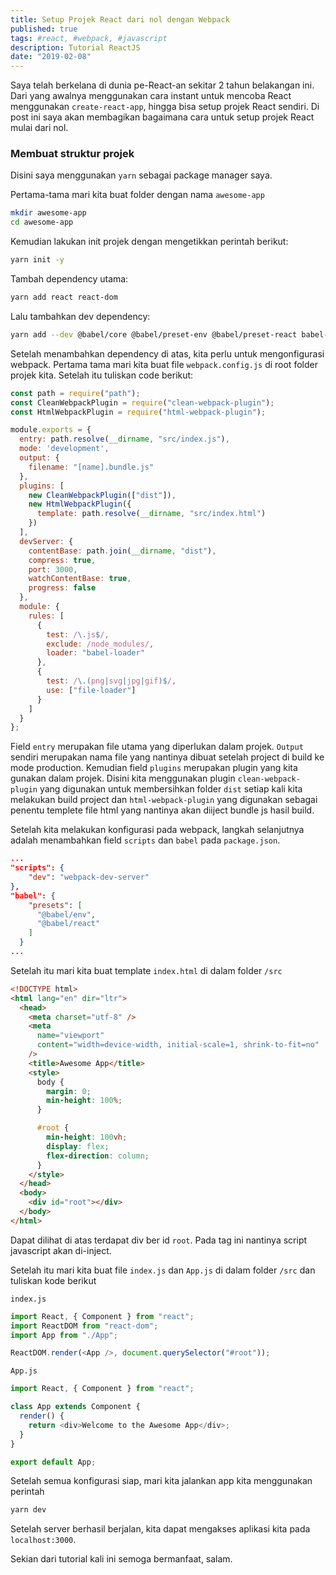 ```yaml
---
title: Setup Projek React dari nol dengan Webpack
published: true
tags: #react, #webpack, #javascript
description: Tutorial ReactJS
date: "2019-02-08"
---
```


Saya telah berkelana di dunia pe-React-an sekitar 2 tahun belakangan ini. Dari yang awalnya menggunakan cara instant untuk mencoba React menggunakan `create-react-app`, hingga bisa setup projek React sendiri. Di post ini saya akan membagikan bagaimana cara untuk setup projek React mulai dari nol.

### Membuat struktur projek

Disini saya menggunakan `yarn` sebagai package manager saya.

Pertama-tama mari kita buat folder dengan nama `awesome-app`

```bash
mkdir awesome-app
cd awesome-app
```

Kemudian lakukan init projek dengan mengetikkan perintah berikut:

```bash
yarn init -y
```

Tambah dependency utama:

```bash
yarn add react react-dom
```

Lalu tambahkan dev dependency:

```bash
yarn add --dev @babel/core @babel/preset-env @babel/preset-react babel-loader css-loader clean-webpack-plugin html-webpack-plugin style-loader webpack webpack-cli webpack-dev-server
```

Setelah menambahkan dependency di atas, kita perlu untuk mengonfigurasi webpack. Pertama tama mari kita buat file `webpack.config.js` di root folder projek kita. Setelah itu tuliskan code berikut:

```javascript
const path = require("path");
const CleanWebpackPlugin = require("clean-webpack-plugin");
const HtmlWebpackPlugin = require("html-webpack-plugin");

module.exports = {
  entry: path.resolve(__dirname, "src/index.js"),
  mode: 'development',
  output: {
    filename: "[name].bundle.js"
  },
  plugins: [
    new CleanWebpackPlugin(["dist"]),
    new HtmlWebpackPlugin({
      template: path.resolve(__dirname, "src/index.html")
    })
  ],
  devServer: {
    contentBase: path.join(__dirname, "dist"),
    compress: true,
    port: 3000,
    watchContentBase: true,
    progress: false
  },
  module: {
    rules: [
      {
        test: /\.js$/,
        exclude: /node_modules/,
        loader: "babel-loader"
      },
      {
        test: /\.(png|svg|jpg|gif)$/,
        use: ["file-loader"]
      }
    ]
  }
};
```

Field `entry` merupakan file utama yang diperlukan dalam projek. `Output` sendiri merupakan nama file yang nantinya dibuat setelah project di build ke mode production. Kemudian field `plugins` merupakan plugin yang kita gunakan dalam projek. Disini kita menggunakan plugin `clean-webpack-plugin` yang digunakan untuk membersihkan folder `dist` setiap kali kita melakukan build project dan `html-webpack-plugin` yang digunakan sebagai penentu templete file html yang nantinya akan diiject bundle js hasil build.

Setelah kita melakukan konfigurasi pada webpack, langkah selanjutnya adalah menambahkan field `scripts` dan `babel` pada `package.json`.

```json
...
"scripts": {
    "dev": "webpack-dev-server"
},
"babel": {
    "presets": [
      "@babel/env",
      "@babel/react"
    ]
  }
...
```

Setelah itu mari kita buat template `index.html` di dalam folder `/src`

```html
<!DOCTYPE html>
<html lang="en" dir="ltr">
  <head>
    <meta charset="utf-8" />
    <meta
      name="viewport"
      content="width=device-width, initial-scale=1, shrink-to-fit=no"
    />
    <title>Awesome App</title>
    <style>
      body {
        margin: 0;
        min-height: 100%;
      }

      #root {
        min-height: 100vh;
        display: flex;
        flex-direction: column;
      }
    </style>
  </head>
  <body>
    <div id="root"></div>
  </body>
</html>
```

Dapat dilihat di atas terdapat div ber id `root`. Pada tag ini nantinya script javascript akan di-inject.

Setelah itu mari kita buat file `index.js` dan `App.js` di dalam folder `/src` dan tuliskan kode berikut

`index.js`

```javascript
import React, { Component } from "react";
import ReactDOM from "react-dom";
import App from "./App";

ReactDOM.render(<App />, document.querySelector("#root"));
```

`App.js`

```javascript
import React, { Component } from "react";

class App extends Component {
  render() {
    return <div>Welcome to the Awesome App</div>;
  }
}

export default App;
```

Setelah semua konfigurasi siap, mari kita jalankan app kita menggunakan perintah
```sh
yarn dev
```

Setelah server berhasil berjalan, kita dapat mengakses aplikasi kita pada `localhost:3000`.

Sekian dari tutorial kali ini semoga bermanfaat, salam.

